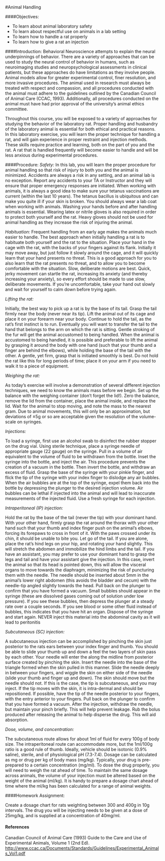 #Animal Handling

####Objectives:
*	To learn about animal laboratory safety
*	To learn about respectful use on animals in a lab setting
*	To learn how to handle a rat properly
*	To learn how to give a rat an injection

####Introduction:
Behavioral Neuroscience attempts to explain the neural underpinnings of behavior.  There are a variety of approaches that can be used to study the neural control of behavior in humans, such as neuroimaging studies and neuropsychological assessments in clinical patients, but these approaches do have limitations as they involve people.  Animal models allow for greater experimental control, finer resolution, and more invasive procedures.  The animal used in research must always be treated with respect and compassion, and all procedures conducted with the animal must adhere to the guidelines outlined by the Canadian Council of Animal Care (CCAC, 1993).  Additionally, all procedures conducted on the animal must have had prior approval of the university’s animal ethics committee.  

Throughout this course, you will be exposed to a variety of approaches for studying the behavior of the laboratory rat.  Proper handling and husbandry of the laboratory animal is essential for both ethical and practical reasons.  In this laboratory exercise, you will learn the proper technique for handling a rat, and will gain experience in proper restraint and injection methods.  These skills require practice and learning, both on the part of you and the rat.  A rat that is handled frequently will become easier to handle and will be less anxious during experimental procedures.


####Procedure:
*Safety:*
In this lab, you will learn the proper procedure for animal handling so that risk of injury to both you and the animal is minimized.  Accidents are always a risk in any setting, and an animal lab is no exception.  Report any accidents to your TA or Instructor and they will ensure that proper emergency responses are initiated.  When working with animals, it is always a good idea to make sure your tetanus vaccinations are current (within the last 10 years).  The tetanus bacillus is ubiquitous and can make you quite ill if your skin is broken.  You should always wear a lab coat when working with animals.  Washing your hands before and after handling animals is essential.  Wearing latex or nitrile gloves is also required in order to protect both yourself and the rat.  Heavy gloves should not be used for animal handling as they increase the risk of injuring the animal.

*Habituation:*
Frequent handling from an early age makes the animals much easier to handle.  The best approach when initially handling a rat is to habituate both yourself and the rat to the situation.  Place your hand in the cage with the rat, with the backs of your fingers against its flank.  Initially it may move away, but just follow it slowly around the cage, and it will quickly learn that your hand presents no threat.  This is a good approach for you to also learn that the rat presents no threat, and to allow you to become comfortable with the situation.  Slow, deliberate motions are best.  Quick, jerky movement can startle the rat, increasing its anxiety (and thereby increasing your anxiety), so every effort should be made to use slow, deliberate movements.  If you’re uncomfortable, take your hand out slowly and wait for yourself to calm down before trying again.

*Lifting the rat:*

Initially, the best way to pick up a rat is by the base of its tail.  Grasp the tail firmly near the body (never near its tip).  Lift the animal out of its cage and place it on your forearm near your body.  Continue to hold the tail, as the rat’s first instinct is to run.  Eventually you will want to transfer the tail to the hand that belongs to the arm on which the rat is sitting.  Gentle stroking of the fur will get the animal accustomed to being handled.  When the animal is accustomed to being handled, it is possible and preferable to lift the animal by grasping it around the body with one hand (such that your thumb and a finger are behind the elbows), while holding the base of the tail with the other.  A gentle, yet firm, grasp that is initiated smoothly is best.  Do not hold the rat like this for long periods of time; place it on your arm if you need to walk it to a piece of equipment.

*Weighing the rat:*

As today’s exercise will involve a demonstration of several different injection techniques, we need to know the animals mass before we begin.  Set up the balance with the weighing container (don’t forget the lid!).  Zero the balance, remove the lid from the container, place the animal inside, and replace the lid.  Wait for the animal to stop moving, and note the mass to the nearest gram.  Due to animal movements, this will only be an approximation, but deviations of  ±5g or so are acceptable given the resolution of the volume-scale on syringes.

*Injections:*

To load a syringe, first use an alcohol swab to disinfect the rubber stopper on the drug vial.  Using sterile technique, place a syringe needle of appropriate gauge (22 gauge) on the syringe.  Pull in a volume of air equivalent to the volume of fluid to be withdrawn from the bottle.  Inset the syringe into the bottle, and inject the air.  This procedure prevents the creation of a vacuum in the bottle.  Then invert the bottle, and withdraw an excess of fluid.  Grasp the base of the syringe with your pinkie finger, and flick the tip of the syringe with your index finger to dislodge any air bubbles.  When the air bubbles are at the top of the syringe, expel them back into the bottle by depressing the plunger to the desired injection volume.  Air bubbles can be lethal if injected into the animal and will lead to inaccurate measurements of the injected fluid.  Use a fresh syringe for each injection.

*Intraperitoneal (IP) injection:*

Hold the rat by the base of the tail (never the tip) with your dominant hand.  With your other hand, firmly grasp the rat around the thorax with your other hand such that your thumb and index finger push on the animal’s elbows, forcing its forepaws to cross in front of it.  With the paws crossed under its chin, it should be unable to bite you.  Let go of the tail.  If you are alone, place the rat’s hind legs on your hip, and rotating your hand slightly.  This will stretch the abdomen and immobilize the hind limbs and the tail.  If you have an assistant, you may prefer to use your dominant hand to grasp the legs and tail and have your assistant give the injection.  In this case, invert the animal so that its head is pointed down, this will allow the visceral organs to move towards the diaphragm, minimizing the risk of puncturing them with the needle.  The needle should be inserted about 5mm in the animal’s lower right abdomen (this avoids the bladder and cecum) with the needle-tip angled slightly towards the head.  Pull back on the plunger to confirm that you have formed a vacuum.  Small bubbles should appear in the syringe (these are dissolved gases coming out of solution under low pressure).  If you see these bubbles, then depress the plunger at a steady rate over a couple seconds. If you see blood or some other fluid instead of bubbles, this indicates that you have hit an organ.  Dispose of the syringe and start again.  NEVER inject this material into the abdominal cavity as it will lead to peritonitis


*Subcutaneous (SC) injection:*

A subcutaneous injection can be accomplished by pinching the skin just posterior to the rats ears between your index finger and thumb.  You should be able to slide your thumb up and down a feel the two layers of skin pass by each other.  Your needle will enter the along the midline from posterior surface created by pinching the skin. Insert the needle into the base of the triangle formed when the skin pulled in this manner.  Slide the needle deeply in between your fingers, and wiggle the skin on either side of the needle (slide your thumb and finger up and down).  The skin should move but the needle should not.  If this is the case, the tip is subcutaneous, and you may inject.  If the tip moves with the skin, it is intra-dermal and should be repositioned.  If possible, have the tip of the needle posterior to your fingers, with the entry anterior to your fingers.  Pull back on the plunger to confirm that you have formed a vacuum.  After the injection, withdraw the needle, but maintain your pinch briefly.  This will help prevent leakage.  Rub the bolus produced after releasing the animal to help disperse the drug.  This will aid absorption.

*Dose, volume, and concentration:*

The subcutaneous route allows for about 1ml of fluid for every 100g of body size.  The intraperitoneal route can accommodate more, but the 1ml/100g ratio is a good rule of thumb.  Ideally, vehicle should be isotonic (0.9% saline), sterile, and of physiological pH (7.3-7.4).  Dosage can be calculated as mg or drug per kg of body mass (mg/kg).  Typically, your drug is pre-prepared to a certain concentration (mg/ml).  To dose the drug properly, you will need to weigh the rat ahead of time.  To maintain the same dosage across animals, the volume of your injection must be altered based on the weight of the animal (ml/kg).  It is handy to prepare a dosage chart ahead of time where the ml/kg has been calculated for a range of animal weights.

####Homework Assignment:

Create a dosage chart for rats weighting between 300 and 400g in 10g intervals. The drug you will be injecting needs to be given at a dose of 25mg/kg, and is supplied at a concentration of 40mg/ml.


#### References
Canadian Council of Animal Care (1993) Guide to the Care and Use of Experimental Animals, Volume 1 (2nd Ed). http://www.ccac.ca/Documents/Standards/Guidelines/Experimental_Animals_Vol1.pdf
